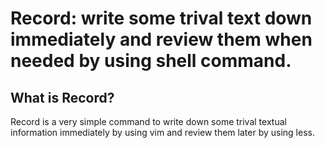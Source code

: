 # Record: write some trival text down immediately and review them when needed by using shell command.
## What is Record?
Record is a very simple command to write down some trival textual information immediately by using vim and review them later by using less.
